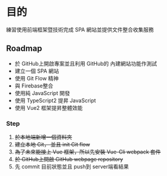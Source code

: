 # 目的

練習使用前端框架暨技術完成 SPA 網站並提供文件整合收集服務

## Roadmap

* 於 GitHub上開啟專案並且利用 GitHub的 內建網站功能作測試
* 建立一個 SPA 網站
* 使用 Git Flow 精神
* 與 Firebase整合
* 使用純 JavaScript 開發
* 使用 TypeScript2 提昇 JavaScript 
* 使用 Vue2 框架提昇整體效能 

### Step

1. ~~於本地端新增一個資料夾~~   
2. ~~建立本地 Git， 並且 init Git flow~~   
3. ~~為了未來能接上 Vue 框架，所以先安裝 Vue-Cli webpack 套件~~   
4. ~~於 GitHub上開啟 GitHub webpage repository~~   
5. ​先 commit 目前狀態並且 push到 server端看結果